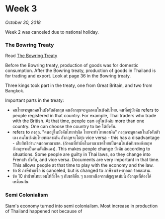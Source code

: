 # Week 3

*October 30, 2018*

Week 2 was canceled due to national holiday. 

### The Bowring Treaty

Read [The Bowring Treaty](http://bit.ly/2EI3pBg)

Before the Bowring treaty, production of goods was for domestic consumption. After the Bowring treaty, production of goods in Thailand is for trading and export. Look at page 36 in the Bowring treaty.

Three kings took part in the treaty, one from Great Britain, and two from Bangkok. 

Important parts in the treaty:

- คนไทยจะดูแลคนในบังคับอังกฤษ คนอังกฤษจะดูแลคนในบังคับไทย. คนที่อยู่บังคับ refers to people registered in that country. For example, Thai traders who trade with the British. At that time, people can อยู่ในบังคับ more than one country. One can choose the country to be ใต้บังคับ.
- refers to กงสุล. "คนอยู่ในบังคับไทยทำผิด ไทยจะทำโทษเอาผิด" กงสุลจะดูแลคนในบังคับตัวเอง คนในบังคับไทยทะเลาะกัน อังกฤษจะไม่ยุ่ง vice versa - this has a disadvantage - เสียสิทธิอำนาจนอกอาณาเขต. (ถ้าคนที่ทำผิดในอาณาเขตไทยเป็นคนในบังคับของอังกฤษ อังกฤษจะเป็นคนตัดสินเอง). This makes people change บังคับ according to situations. Some people are guilty in Thai laws, so they change into French บังคับ, and vice versa. Documents are very important in that time. This allows people at that time to play with the economy and the law.
- ข้อ 8 ภาษีปากเรือ is canceled, but is changed to ภาษีขาเข้า-ขาออก ร้อยละสาม. 
- ข้อ 10 ถ้าฝ่ายไทยยอมให้สิ่งใด ๆ กับชาติอื่น ๆ นอกเหนือจากสัญญาฉบับนี้ อังกฤษก็ต้องได้เหมือนกัน

### Semi Colonialism

Siam's economy turned into semi colonialism. Most increase in production of Thailand happened not because of 